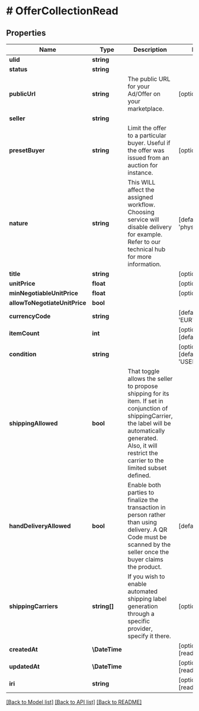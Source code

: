 # # OfferCollectionRead

## Properties

Name | Type | Description | Notes
------------ | ------------- | ------------- | -------------
**ulid** | **string** |  |
**status** | **string** |  |
**publicUrl** | **string** | The public URL for your Ad/Offer on your marketplace. | [optional]
**seller** | **string** |  |
**presetBuyer** | **string** | Limit the offer to a particular buyer. Useful if the offer was issued from an auction for instance. | [optional]
**nature** | **string** | This WILL affect the assigned workflow. Choosing service will disable delivery for example. Refer to our technical hub for more information. | [default to 'physical_item']
**title** | **string** |  | [optional]
**unitPrice** | **float** |  | [optional]
**minNegotiableUnitPrice** | **float** |  | [optional]
**allowToNegotiateUnitPrice** | **bool** |  |
**currencyCode** | **string** |  | [default to 'EUR']
**itemCount** | **int** |  | [optional] [default to 1]
**condition** | **string** |  | [optional] [default to 'USED']
**shippingAllowed** | **bool** | That toggle allows the seller to propose shipping for its item. If set in conjunction of shippingCarrier, the label will be automatically generated. Also, it will restrict the carrier to the limited subset defined. |
**handDeliveryAllowed** | **bool** | Enable both parties to finalize the transaction in person rather than using delivery. A QR Code must be scanned by the seller once the buyer claims the product. | [default to true]
**shippingCarriers** | **string[]** | If you wish to enable automated shipping label generation through a specific provider, specify it there. | [optional]
**createdAt** | **\DateTime** |  | [optional] [readonly]
**updatedAt** | **\DateTime** |  | [optional] [readonly]
**iri** | **string** |  | [optional] [readonly]

[[Back to Model list]](../../README.md#models) [[Back to API list]](../../README.md#endpoints) [[Back to README]](../../README.md)
